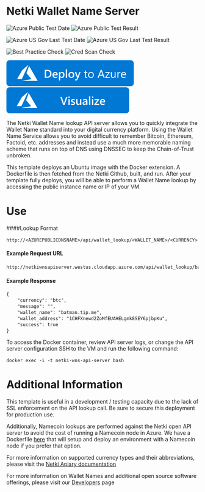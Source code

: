 # Netki Wallet Name Server

![Azure Public Test Date](https://azurequickstartsservice.blob.core.windows.net/badges/netki-wns-api-server-on-ubuntu/PublicLastTestDate.svg)
![Azure Public Test Result](https://azurequickstartsservice.blob.core.windows.net/badges/netki-wns-api-server-on-ubuntu/PublicDeployment.svg)

![Azure US Gov Last Test Date](https://azurequickstartsservice.blob.core.windows.net/badges/netki-wns-api-server-on-ubuntu/FairfaxLastTestDate.svg)
![Azure US Gov Last Test Result](https://azurequickstartsservice.blob.core.windows.net/badges/netki-wns-api-server-on-ubuntu/FairfaxDeployment.svg)

![Best Practice Check](https://azurequickstartsservice.blob.core.windows.net/badges/netki-wns-api-server-on-ubuntu/BestPracticeResult.svg)
![Cred Scan Check](https://azurequickstartsservice.blob.core.windows.net/badges/netki-wns-api-server-on-ubuntu/CredScanResult.svg)

[![Deploy To Azure](https://raw.githubusercontent.com/Azure/azure-quickstart-templates/master/1-CONTRIBUTION-GUIDE/images/deploytoazure.svg?sanitize=true)](https://portal.azure.com/#create/Microsoft.Template/uri/https%3A%2F%2Fraw.githubusercontent.com%2FAzure%2Fazure-quickstart-templates%2Fmaster%2Fnetki-wns-api-server-on-ubuntu%2Fazuredeploy.json)
[![Visualize](https://raw.githubusercontent.com/Azure/azure-quickstart-templates/master/1-CONTRIBUTION-GUIDE/images/visualizebutton.svg?sanitize=true)](http://armviz.io/#/?load=https%3A%2F%2Fraw.githubusercontent.com%2FAzure%2Fazure-quickstart-templates%2Fmaster%2Fnetki-wns-api-server-on-ubuntu%2Fazuredeploy.json)

The Netki Wallet Name lookup API server allows you to quickly integrate the
Wallet Name standard into your digital currency platform. Using the Wallet Name
Service allows you to avoid difficult to remember Bitcoin, Ethereum, Factoid,
etc. addresses and instead use a much more memorable naming scheme that runs on
top of DNS using DNSSEC to keep the Chain-of-Trust unbroken.

This template deploys an Ubuntu image with the Docker extension. A Dockerfile is
then fetched from the Netki Github, built, and run. After your template fully
deploys, you will be able to perform a Wallet Name lookup by accessing the
public instance name or IP of your VM.

# Use

####Lookup Format

```
http://<AZUREPUBLICDNSNAME>/api/wallet_lookup/<WALLET_NAME>/<CURRENCY>
```

#### Example Request URL

```
http://netkiwnsapiserver.westus.cloudapp.azure.com/api/wallet_lookup/batman.tip.me/btc
```

#### Example Response

```
{
    "currency": "btc",
    "message": "",
    "wallet_name": "batman.tip.me",
    "wallet_address": "1CHFXnewd2ZoMfEUAHELgmk8SEY6pjbpKu",
    "success": true
}
```

To access the Docker container, review API server logs, or change the API server
configuration SSH to the VM and run the following command:

```
docker exec -i -t netki-wns-api-server bash
```

# Additional Information

This template is useful in a development / testing capacity due to the lack of
SSL enforcement on the API lookup call. Be sure to secure this deployment for
production use.

Additionally, Namecoin lookups are performed against the Netki open API server
to avoid the cost of running a Namecoin node in Azure. We have a Dockerfile
[here](https://github.com/netkicorp/wns-api-server/blob/master/Dockerfile) that
will setup and deploy an environment with a Namecoin node if you prefer that
option.

For more information on supported currency types and their abbreviations, please
visit the
[Netki Apiary documentation](http://docs.netki.apiary.io/#reference/partner-api/wallet-name-management)

For more information on Wallet Names and additional open source software
offerings, please visit our [Developers](https://www.netki.com/#/developers)
page
